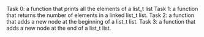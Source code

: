 Task 0: a function that prints all the elements of a list_t list
Task 1: a function that returns the number of elements in a linked list_t list.
Task 2: a function that adds a new node at the beginning of a list_t list.
Task 3: a function that adds a new node at the end of a list_t list.
